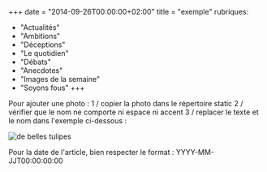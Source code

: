 +++
date = "2014-09-26T00:00:00+02:00"
title = "exemple"
rubriques:
 - "Actualités"
 - "Ambitions"
 - "Déceptions"
 - "Le quotidien"
 - "Débats"
 - "Anecdotes"
 - "Images de la semaine"
 - "Soyons fous"
+++

Pour ajouter une photo :
1 / copier la photo dans le répertoire static
2 / vérifier que le nom ne comporte ni espace ni accent
3 / replacer le texte et le nom dans l'exemple ci-dessous :

![de belles tulipes](/Tulips.jpg)

Pour la date de l'article, bien respecter le format :
YYYY-MM-JJT00:00:00:00
